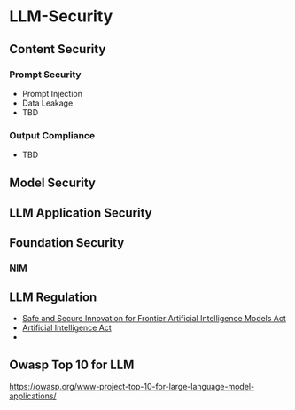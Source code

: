 # LLM-Security

## Content Security

### Prompt Security

- Prompt Injection
- Data Leakage
- TBD

### Output Compliance

- TBD

## Model Security

## LLM Application Security

## Foundation Security

### NIM

## LLM Regulation

- [Safe and Secure Innovation for Frontier Artificial Intelligence Models Act](https://en.wikipedia.org/wiki/Safe_and_Secure_Innovation_for_Frontier_Artificial_Intelligence_Models_Act)
- [Artificial Intelligence Act](https://eur-lex.europa.eu/legal-content/EN/TXT/?uri=CELEX%3A32024R1689)
- 

## Owasp Top 10 for LLM

https://owasp.org/www-project-top-10-for-large-language-model-applications/
